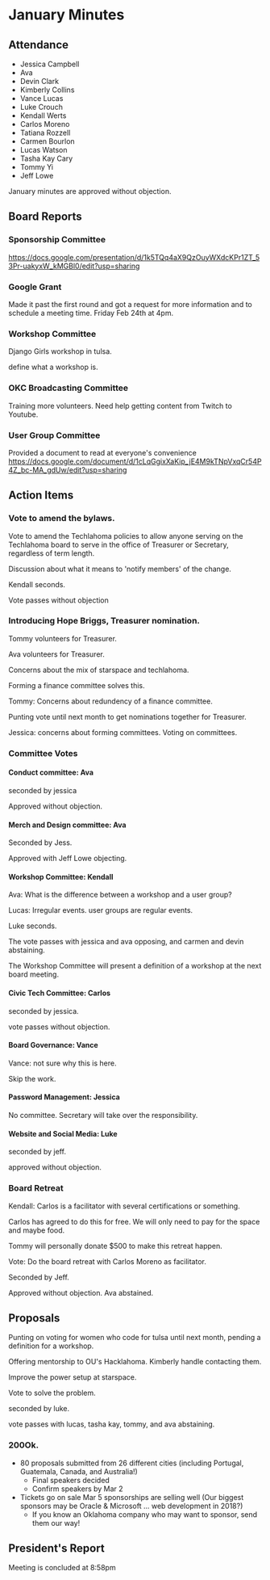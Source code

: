 # January Minutes

## Attendance
* Jessica Campbell
* Ava
* Devin Clark
* Kimberly Collins
* Vance Lucas
* Luke Crouch
* Kendall Werts
* Carlos Moreno
* Tatiana Rozzell
* Carmen Bourlon
* Lucas Watson
* Tasha Kay Cary
* Tommy Yi
* Jeff Lowe

January minutes are approved without objection.

## Board Reports

### Sponsorship Committee
https://docs.google.com/presentation/d/1k5TQq4aX9QzOuyWXdcKPr1ZT_53Pr-uakyxW_kMGBl0/edit?usp=sharing

### Google Grant

Made it past the first round and got a request for more information and to schedule a meeting time. Friday Feb 24th at 4pm.

### Workshop Committee

Django Girls workshop in tulsa.

define what a workshop is.

### OKC Broadcasting Committee

Training more volunteers. Need help getting content from Twitch to Youtube.

### User Group Committee

Provided a document to read at everyone's convenience https://docs.google.com/document/d/1cLqGgixXaKip_jE4M9kTNpVxqCr54P4Z_bc-MA_gdUw/edit?usp=sharing


## Action Items

### Vote to amend the bylaws.

Vote to amend the Techlahoma policies to allow anyone serving on the Techlahoma board to serve in the office of Treasurer or Secretary, regardless of term length.


Discussion about what it means to 'notify members' of the change.

Kendall seconds.


Vote passes without objection


### Introducing Hope Briggs, Treasurer nomination.

Tommy volunteers for Treasurer.

Ava volunteers for Treasurer.

Concerns about the mix of starspace and techlahoma.

Forming a finance committee solves this.

Tommy: Concerns about redundency of a finance committee.

Punting vote until next month to get nominations together for Treasurer.

Jessica: concerns about forming committees. Voting on committees.

### Committee Votes

#### Conduct committee: Ava

seconded by jessica

Approved without objection.


#### Merch and Design committee: Ava

Seconded by Jess.

Approved with Jeff Lowe objecting.

#### Workshop Committee: Kendall

Ava: What is the difference between a workshop and a user group?

Lucas: Irregular events. user groups are regular events.

Luke seconds.

The vote passes with jessica and ava opposing, and carmen and devin abstaining.

The Workshop Committee will present a definition of a workshop at the next board meeting.


#### Civic Tech Committee: Carlos

seconded by jessica.

vote passes without objection.

#### Board Governance: Vance

Vance: not sure why this is here.

Skip the work.


#### Password Management: Jessica

No committee. Secretary will take over the responsibility.

#### Website and Social Media: Luke

seconded by jeff.

approved without objection.

### Board Retreat

Kendall: Carlos is a facilitator with several certifications or something.

Carlos has agreed to do this for free. We will only need to pay for the space and maybe food.

Tommy will personally donate $500 to make this retreat happen.

Vote: Do the board retreat with Carlos Moreno as facilitator.

Seconded by Jeff.

Approved without objection. Ava abstained.

## Proposals

Punting on voting for women who code for tulsa until next month, pending a definition for a workshop.


Offering mentorship to OU's Hacklahoma. Kimberly handle contacting them.


Improve the power setup at starspace.

Vote to solve the problem.

seconded by luke.

vote passes with lucas, tasha kay, tommy, and ava abstaining.

### 200Ok.

* 80 proposals submitted from 26 different cities (including Portugal, Guatemala, Canada, and Australia!)
  * Final speakers decided
  * Confirm speakers by Mar 2
* Tickets go on sale Mar 5
sponsorships are selling well (Our biggest sponsors may be Oracle & Microsoft ... web development in 2018?)
  * If you know an Oklahoma company who may want to sponsor, send them our way!

## President's Report

Meeting is concluded at 8:58pm
